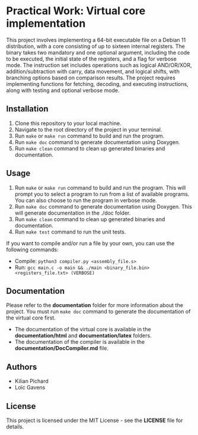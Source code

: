 # Practical Work: Virtual core implementation

This project involves implementing a 64-bit executable file on a Debian 11 distribution, with a core consisting of up to sixteen internal registers. The binary takes two mandatory and one optional argument, including the code to be executed, the initial state of the registers, and a flag for verbose mode. The instruction set includes operations such as logical AND/OR/XOR, addition/subtraction with carry, data movement, and logical shifts, with branching options based on comparison results. The project requires implementing functions for fetching, decoding, and executing instructions, along with testing and optional verbose mode.

## Installation

1. Clone this repository to your local machine. 
2. Navigate to the root directory of the project in your terminal. 
3. Run `make` or `make run` command to build and run the program. 
4. Run `make doc` command to generate documentation using Doxygen. 
5. Run `make clean` command to clean up generated binaries and documentation.

## Usage

1. Run `make` or `make run` command to build and run the program. This will prompt you to select a program to run from a list of available programs. You can also choose to run the program in verbose mode. 
2. Run `make doc` command to generate documentation using Doxygen. This will generate documentation in the ./doc folder. 
3. Run `make clean` command to clean up generated binaries and documentation.
4. Run `make test` command to run the unit tests.

If you want to compile and/or run a file by your own, you can use the following commands:
 - Compile: `python3 compiler.py <assembly_file.s>`
 - Run: `gcc main.c -o main && ./main <binary_file.bin> <registers_file.txt> (VERBOSE)`

## Documentation

Please refer to the **documentation** folder for more information about the project. You must run `make doc` command to generate the documentation of the virtual core first.

 - The documentation of the virtual core is available in the **documentation/html** and **documentation/latex** folders.
 - The documentation of the compiler is available in the **documentation/DocCompiler.md** file.

## Authors

 - Kilian Pichard
 - Loïc Gavens

## License

This project is licensed under the MIT License - see the **LICENSE** file for details.
